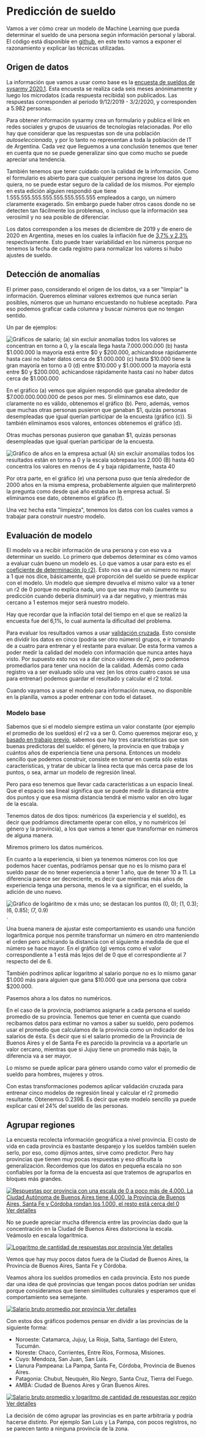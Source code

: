 # Predicción de sueldo

Vamos a ver cómo crear un modelo de Machine Learning que pueda determinar el
sueldo de una persona según información personal y laboral. El código está
disponible en
[github](https://github.com/seppo0010/sysarmy-sueldos-2020.1/blob/master/notebook/Predicci%C3%B3n%20de%20sueldo.ipynb),
en este texto vamos a exponer el razonamiento y explicar las técnicas
utilizadas.

## Origen de datos

La información que vamos a usar como base es la [encuesta de sueldos de sysarmy
2020.1](https://sysarmy.com/blog/posts/resultados-de-la-encuesta-de-sueldos-2020-1/).
Esta encuesta se realiza cada seis meses anónimamente y luego los microdatos
(cada respuesta recibida) son publicados. Las respuestas corresponden al
período 9/12/2019 - 3/2/2020, y corresponden a 5.982 personas.

Para obtener información sysarmy crea un formulario y publica el link en
redes sociales y grupos de usuarios de tecnologías relacionadas. Por ello hay
que considerar que las respuestas son de una población _autoseleccionada_, y
por lo tanto no representan a toda la población de IT de Argentina. Cada vez
que lleguemos a una conclusión tenemos que tener en cuenta que no se puede
generalizar sino que como mucho se puede apreciar una tendencia.

También tenemos que tener cuidado con la calidad de la información. Como el
formulario es abierto para que cualquier persona ingrese los datos que quiera,
no se puede estar seguro de la calidad de los mismos. Por ejemplo en esta
edición alguien respondió que tiene 1.555.555.555.555.555.555.555.555 empleados
a cargo, un número claramente exagerado. Sin embargo puede haber otros casos
donde no se detecten tan fácilmente los problemas, o incluso que la información
sea verosímil y no sea posible de diferenciar.

Los datos corresponden a los meses de diciembre de 2019 y de enero de 2020
en Argentina, meses en los cuales la inflación fue de
[3,7% y 2,3%](https://www.indec.gob.ar/uploads/informesdeprensa/ipc_06_201F5D8F36A1.pdf)
respectivamente. Esto puede traer variabilidad en los números porque no tenemos
la fecha de cada registro para normalizar los valores si hubo ajustes de
sueldo.

## Detección de anomalías

El primer paso, considerando el origen de los datos, va a ser "limpiar" la
información. Queremos eliminar valores extremos que nunca serían posibles,
números que un humano encuestando no hubiese aceptado. Para eso podemos
graficar cada columna y buscar números que no tengan sentido.

Un par de ejemplos:

![Gráficos de salario; (a) sin excluir anomalías todos
los valores se concentran en torno a 0, y la escala llega hasta 7.000.000.000
(b) hasta $1.000.000 la mayoría está entre $0 y $200.000, achicandose
rápidamente hasta casi no haber datos cerca de $1.000.000 (c) hasta $10.000
tiene la gran mayoría en torno a 0 (d) entre $10.000 y $1.000.000 la mayoría
está entre $0 y $200.000, achicandose rápidamente hasta casi no haber datos
cerca de $1.000.000](anomalies-salary.png)

En el gráfico (a) vemos que alguien respondió que ganaba alrededor de
$7.000.000.000.000 de pesos por mes. Si eliminamos ese dato, que claramente no
es válido, obtenemos el gráfico (b). Pero, además, vemos que muchas otras
personas pusieron que ganaban $1, quizás personas desempleadas que igual
querían participar de la encuesta (gráfico (c)). Si también eliminamos esos
valores, entonces obtenemos el gráfico (d).

Otras muchas personas pusieron que ganaban $1, quizás personas desempleadas que
igual querían participar de la encuesta.

![Gráfico de años en la empresa actual (A) sin
excluir anomalías todos los resultados están en torno a 0 y la escala sobrepasa
los 2.000 (B) hasta 40 concentra los valores en menos de 4 y baja rápidamente,
hasta 40](anomalies-years-in-co.png)

Por otra parte, en el gráfico (e) una persona puso que tenía alrededor de 2000
años en la misma empresa, probablemente alguien que malinterpretó la pregunta
como desde qué año estaba en la empresa actual. Si eliminamos ese dato,
obtenemos el gráfico (f).

Una vez hecha esta "limpieza", tenemos los datos con los cuales vamos a
trabajar para construir nuestro modelo.

## Evaluación de modelo

El modelo va a recibir información de una persona y con eso va a determinar un
sueldo. Lo primero que debemos determinar es cómo vamos a evaluar cuán bueno
un modelo es. Lo que vamos a usar para esto es el [coeficiente de determinación
(o r2)](https://es.wikipedia.org/wiki/Coeficiente_de_determinaci%C3%B3n). Esto
nos va a dar un número no mayor a 1 que nos dice, básicamente, qué proporción
del sueldo se puede explicar con el modelo. Un modelo que siempre devuelva el
mismo valor va a tener un r2 de 0 porque no explica nada, uno que sea muy malo
(aumente su predicción cuando debería disminuir) va a dar negativo, y mientras
más cercano a 1 estemos mejor será nuestro modelo.

Hay que recordar que la inflación total del tiempo en el que se realizó la
encuesta fue del 6,1%, lo cual aumenta la dificultad del problema.

Para evaluar los resultados vamos a usar
[validación cruzada](https://es.wikipedia.org/wiki/Validaci%C3%B3n_cruzada).
Esto consiste en dividir los datos en cinco (podría ser otro número) grupos, e
ir tomando de a cuatro para entrenar y el restante para evaluar. De esta
forma vamos a poder medir la calidad del modelo con información que nunca antes
haya visto. Por supuesto esto nos va a dar cinco valores de r2, pero podemos
promediarlos para tener una noción de la calidad. Además como cada registro va
a ser evaluado sólo una vez (en los otros cuatro casos se usa para entrenar)
podemos guardar el resultado y calcular el r2 total.

Cuando vayamos a usar el modelo para información nueva, no disponible en la
planilla, vamos a poder entrenar con todo el dataset.

### Modelo base

Sabemos que si el modelo siempre estima un valor constante (por ejemplo el
promedio de los sueldos) el r2 va a ser 0. Como queremos mejorar eso, [y basado
en trabajo previo](https://github.com/seppo0010/sysarmy-sueldos-2019.1/blob/master/notebook/Sysarmy%20-%20Predicci%C3%B3n%20de%20sueldos.ipynb),
sabemos que hay tres características que son buenas predictoras del sueldo:
el género, la provincia en que trabaja y cuántos años de experiencia tiene una
persona. Entonces un modelo sencillo que podemos construir, consiste en tomar
en cuenta sólo estas características, y tratar de ubicar la línea recta que más
cerca pase de los puntos, o sea, armar un modelo de regresión lineal.

Pero para eso tenemos que llevar cada características a un espacio lineal. Que
el espacio sea lineal significa que se puede medir la distancia entre dos puntos
y que esa misma distancia tendrá el mismo valor en otro lugar de la escala.

Tenemos datos de dos tipos: numéricos (la experiencia y el sueldo), es decir que
podríamos directamente operar con ellos, y no numéricos (el género y la
provincia), a los que vamos a tener que transformar en números de alguna manera.

Miremos primero los datos numéricos.

En cuanto a la experiencia, si bien ya tenemos números con los que podemos hacer
cuentas, podríamos pensar que no es lo mismo para el sueldo pasar de no tener
experiencia a tener 1 año, que de tener 10 a 11. La diferencia parece ser
decreciente, es decir que mientras más años de experiencia tenga una persona,
menos le va a significar, en el sueldo, la adición de uno nuevo.

![Gráfico de logáritmo de x más uno; se destacan los puntos (0, 0);
(1, 0.3); (6, 0.85); (7, 0.9)](log10.png).

Una buena manera de ajustar este comportamiento es usando una función
logarítmica porque nos permite transformar un número en otro manteniendo el
orden pero achicando la distancia con el siguiente a medida de que el número se
hace mayor. En el gráfico (g) vemos como el valor correspondiente a 1 está más
lejos del de 0 que el correspondiente al 7 respecto del de 6.

También podrímos aplicar logaritmo al salario porque no es lo mismo ganar $1.000
más para alguien que gana $10.000 que una persona que cobra $200.000.

Pasemos ahora a los datos no numéricos.

En el caso de la provincia, podríamos asignarle a cada persona el sueldo
promedio de su provincia. Tenemos que tener en cuenta que cuando recibamos
datos para estimar no vamos a saber su sueldo, pero podemos usar el promedio
que calculamos de la provincia como un indicador de los salarios de ésta.
Es decir que si el salario promedio de la Provincia de Buenos Aires y el de
Santa Fe es parecido la provincia va a aportarle un valor cercano, mientras que
si Jujuy tiene un promedio más bajo, la diferencia va a ser mayor.

Lo mismo se puede aplicar para género usando como valor el promedio de sueldo
para hombres, mujeres y otros.

Con estas transformaciones podemos aplicar validación cruzada para entrenar
cinco modelos de regresión lineal y calcular el r2 promedio resultante.
Obtenemos 0.2398. Es decir que este modelo sencillo ya puede explicar casi el
24% del sueldo de las personas.

## Agrupar regiones

La encuesta recolecta información geográfica a nivel provincia. El costo de
vida en cada provincia es bastante desparejo y los sueldos también suelen
serlo, por eso, como dijimos antes, sirve como predictor. Pero hay provincias
que tienen muy pocas respuestas y eso dificulta la generalización. Recordemos
que los datos en pequeña escala no son confiables por la forma de la encuesta
así que tratemos de agruparlos en bloques más grandes.

[
![Respuestas por provincia con una escala de 0 a poco más de 4.000. La Ciudad
Autónoma de Buenos Aires tiene 4.000, la Provincia de Buenos Aires,
Santa Fe y Córdoba rondan los 1.000, el resto está cerca del 0](mapcount.png)
Ver detalles
](mapcount.md)

No se puede apreciar mucha diferencia entre las provincias dado que la
concentración en la Ciudad de Buenos Aires distorciona la escala. Veámoslo en
escala logaritmica.

[
![Logaritmo de cantidad de respuestas por provincia](maplogcount.png)
Ver detalles
](mapcount.md)

Vemos que hay muy pocos datos fuera de la Ciudad de Buenos Aires, la Provincia
de Buenos Aires, Santa Fe y Córdoba.

Veamos ahora los sueldos promedios en cada provincia. Esto nos puede dar una
idea de qué provincias que tengan pocos datos podrían ser unidas porque
consideramos que tienen similitudes culturales y esperamos que el
comportamiento sea semejante.

[
![Salario bruto promedio por provincia](mapsalary.png)
Ver detalles
](mapsalary.md)

Con estos dos gráficos podemos pensar en dividir a las provincias de la
siguiente forma:
* Noroeste: Catamarca, Jujuy, La Rioja, Salta, Santiago del Estero, Tucumán.
* Noreste: Chaco, Corrientes, Entre Ríos, Formosa, Misiones.
* Cuyo: Mendoza, San Juan, San Luis.
* Llanura Pampeana: La Pampa, Santa Fe, Córdoba, Provincia de Buenos Aires.
* Patagonia: Chubut, Neuquén, Río Negro, Santa Cruz, Tierra del Fuego.
* AMBA: Ciudad de Buenos Aires y Gran Buenos Aires.

[
![Salario bruto promedio y logaritmo de cantidad de respuestas por región](regions.png)
Ver detalles
](regions.md)

La decisión de cómo agrupar las provincias es en parte arbitraria y podría
hacerse distinto. Por ejemplo San Luis y La Pampa, con pocos registros, no
se parecen tanto a ninguna provincia de la zona.
